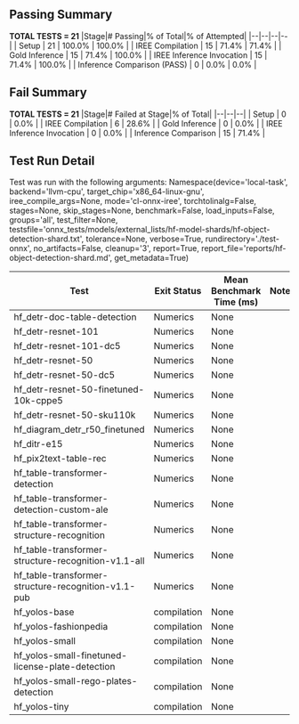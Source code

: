 ## Passing Summary

**TOTAL TESTS = 21**
|Stage|# Passing|% of Total|% of Attempted|
|--|--|--|--|
| Setup | 21 | 100.0% | 100.0% |
| IREE Compilation | 15 | 71.4% | 71.4% |
| Gold Inference | 15 | 71.4% | 100.0% |
| IREE Inference Invocation | 15 | 71.4% | 100.0% |
| Inference Comparison (PASS) | 0 | 0.0% | 0.0% |
## Fail Summary

**TOTAL TESTS = 21**
|Stage|# Failed at Stage|% of Total|
|--|--|--|
| Setup | 0 | 0.0% |
| IREE Compilation | 6 | 28.6% |
| Gold Inference | 0 | 0.0% |
| IREE Inference Invocation | 0 | 0.0% |
| Inference Comparison | 15 | 71.4% |
## Test Run Detail
Test was run with the following arguments:
Namespace(device='local-task', backend='llvm-cpu', target_chip='x86_64-linux-gnu', iree_compile_args=None, mode='cl-onnx-iree', torchtolinalg=False, stages=None, skip_stages=None, benchmark=False, load_inputs=False, groups='all', test_filter=None, testsfile='onnx_tests/models/external_lists/hf-model-shards/hf-object-detection-shard.txt', tolerance=None, verbose=True, rundirectory='./test-onnx', no_artifacts=False, cleanup='3', report=True, report_file='reports/hf-object-detection-shard.md', get_metadata=True)

| Test | Exit Status | Mean Benchmark Time (ms) | Notes |
|--|--|--|--|
| hf_detr-doc-table-detection | Numerics | None | |
| hf_detr-resnet-101 | Numerics | None | |
| hf_detr-resnet-101-dc5 | Numerics | None | |
| hf_detr-resnet-50 | Numerics | None | |
| hf_detr-resnet-50-dc5 | Numerics | None | |
| hf_detr-resnet-50-finetuned-10k-cppe5 | Numerics | None | |
| hf_detr-resnet-50-sku110k | Numerics | None | |
| hf_diagram_detr_r50_finetuned | Numerics | None | |
| hf_ditr-e15 | Numerics | None | |
| hf_pix2text-table-rec | Numerics | None | |
| hf_table-transformer-detection | Numerics | None | |
| hf_table-transformer-detection-custom-ale | Numerics | None | |
| hf_table-transformer-structure-recognition | Numerics | None | |
| hf_table-transformer-structure-recognition-v1.1-all | Numerics | None | |
| hf_table-transformer-structure-recognition-v1.1-pub | Numerics | None | |
| hf_yolos-base | compilation | None | |
| hf_yolos-fashionpedia | compilation | None | |
| hf_yolos-small | compilation | None | |
| hf_yolos-small-finetuned-license-plate-detection | compilation | None | |
| hf_yolos-small-rego-plates-detection | compilation | None | |
| hf_yolos-tiny | compilation | None | |
